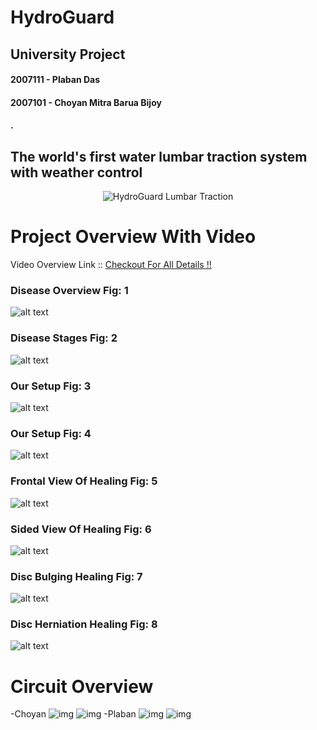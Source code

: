 # HydroGuard
## University Project
#### 2007111 - Plaban Das
#### 2007101 - Choyan Mitra Barua Bijoy
#### .
## The world's first water lumbar traction system with weather control 
<p align="center">
  <img src="https://github.com/plabandas/HydroGuard_LumbarTraction/blob/master/Images/HydroGuard.jpg" alt="HydroGuard Lumbar Traction">
</p>

# Project Overview With Video 
Video Overview Link :: [Checkout For All Details !!](https://www.youtube.com/watch?v=lkTgVo6YzuI)


### Disease Overview Fig: 1
![alt text](https://github.com/plabandas/HydroGuard_LumbarTraction/blob/master/Images/Print%20Page%201.jpg)

### Disease Stages Fig: 2
![alt text](https://github.com/plabandas/HydroGuard_LumbarTraction/blob/master/Images/Print%20Page%202.jpg)

### Our Setup Fig: 3
![alt text](https://github.com/plabandas/HydroGuard_LumbarTraction/blob/master/Images/Print%20Page%203%20Blur.jpg)

### Our Setup Fig: 4
![alt text](https://github.com/plabandas/HydroGuard_LumbarTraction/blob/master/Images/Print%20Page%204.jpg)

### Frontal View Of Healing Fig: 5
![alt text](https://github.com/plabandas/HydroGuard_LumbarTraction/blob/master/Images/Print%20Page%205.jpg)

### Sided View Of Healing Fig: 6
![alt text](https://github.com/plabandas/HydroGuard_LumbarTraction/blob/master/Images/Print%20Page%206.jpg)

### Disc Bulging Healing Fig: 7
![alt text](https://github.com/plabandas/HydroGuard_LumbarTraction/blob/master/Images/Print%20Page%207.jpg)

### Disc Herniation Healing Fig: 8
![alt text](https://github.com/plabandas/HydroGuard_LumbarTraction/blob/master/Images/Print%20Page%208.jpg)


# Circuit Overview
-Choyan
<img src="./choyan1.png" alt="img" />
<img src="./choyan2.png" alt="img" />
-Plaban
<img src="./plaban1.png" alt="img" />
<img src="./plaban2.png" alt="img" />
